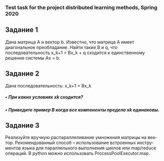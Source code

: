 ### Test task for the project distributed learning methods, Spring 2020
## Задание 1
Дана матрица A и вектор b. Известно, что матрица A имеет диагональное преобладание. Найти такие B и q, что последовательность
x_k+1 = Bx_k + q сходится к единственному решение системы Ax = b.
## Задание 2
Дана последовательность: x_k+1 = Bx_k
##### • При каких условиях xk сходится?
##### • Приведите пример B когда все компоненты предела xk одинаковы.
## Задание 3
Реализуйте вручную распараллеливание умножения матрицы на век-
тор. Рекомендованный способ – использование встроенных инстру-
ментов языка для параллельного выполнения циклов или map/reduce
операций. В python можно использовать ProcessPoolExecutor.map.
